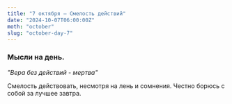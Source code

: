 ```yaml
---
title: "7 октября – Смелость действий"
date: "2024-10-07T06:00:00Z"
moth: "october"
slug: "october-day-7"
---
```


### Мысли на день. 
_"Вера без действий - мертва"_

Смелость действовать, несмотря на лень и сомнения. Честно борюсь с собой за лучшее завтра.
